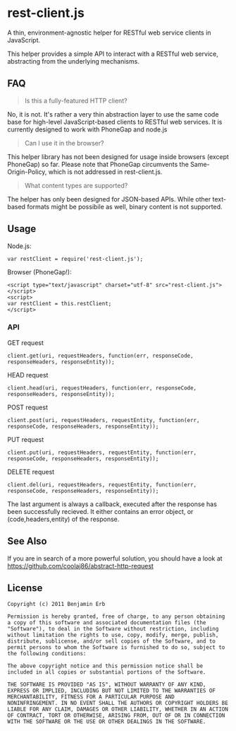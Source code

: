 # rest-client.js

A thin, environment-agnostic helper for RESTful web service clients in JavaScript. 

This helper provides a simple API to interact with a RESTful web service, abstracting from the underlying mechanisms. 

## FAQ

> Is this a fully-featured HTTP client?

No, it is not. It's rather a very thin abstraction layer to use the same code base for high-level JavaScript-based clients to RESTful web services. It is currently designed to work with PhoneGap and node.js


> Can I use it in the browser?

This helper library has not been designed for usage inside browsers (except PhoneGap) so far. Please note that PhoneGap circumvents the Same-Origin-Policy, which is not addressed in rest-client.js. 


> What content types are supported?

The helper has only been designed for JSON-based APIs. While other text-based formats might be possibile as well, binary content is not supported.

## Usage

Node.js:

	var restClient = require('rest-client.js');

Browser (PhoneGap!):

	<script type="text/javascript" charset="utf-8" src="rest-client.js"></script>
	<script>
	var restClient = this.restClient;
	</script>

### API

GET request

	client.get(uri, requestHeaders, function(err, responseCode, responseHeaders, responseEntity));

HEAD request

	client.head(uri, requestHeaders, function(err, responseCode, responseHeaders, responseEntity));

POST request

	client.post(uri, requestHeaders, requestEntity, function(err, responseCode, responseHeaders, responseEntity));

PUT request

	client.put(uri, requestHeaders, requestEntity, function(err, responseCode, responseHeaders, responseEntity));

DELETE request

	client.del(uri, requestHeaders, requestEntity, function(err, responseCode, responseHeaders, responseEntity));

The last argument is always a callback, executed after the response has been successfully recieved. It either contains an error object, or (code,headers,entity) of the response. 

## See Also

If you are in search of a more powerful solution, you should have a look at https://github.com/coolaj86/abstract-http-request


## License


	Copyright (c) 2011 Benjamin Erb

	Permission is hereby granted, free of charge, to any person obtaining
	a copy of this software and associated documentation files (the
	"Software"), to deal in the Software without restriction, including
	without limitation the rights to use, copy, modify, merge, publish,
	distribute, sublicense, and/or sell copies of the Software, and to
	permit persons to whom the Software is furnished to do so, subject to
	the following conditions:

	The above copyright notice and this permission notice shall be
	included in all copies or substantial portions of the Software.

	THE SOFTWARE IS PROVIDED "AS IS", WITHOUT WARRANTY OF ANY KIND,
	EXPRESS OR IMPLIED, INCLUDING BUT NOT LIMITED TO THE WARRANTIES OF
	MERCHANTABILITY, FITNESS FOR A PARTICULAR PURPOSE AND
	NONINFRINGEMENT. IN NO EVENT SHALL THE AUTHORS OR COPYRIGHT HOLDERS BE
	LIABLE FOR ANY CLAIM, DAMAGES OR OTHER LIABILITY, WHETHER IN AN ACTION
	OF CONTRACT, TORT OR OTHERWISE, ARISING FROM, OUT OF OR IN CONNECTION
	WITH THE SOFTWARE OR THE USE OR OTHER DEALINGS IN THE SOFTWARE.


